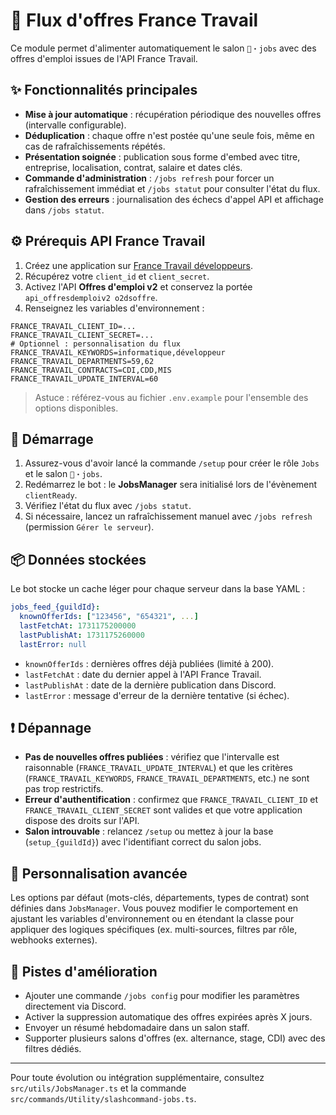 # 💼 Flux d'offres France Travail

Ce module permet d'alimenter automatiquement le salon `💼・jobs` avec des offres d'emploi issues de l'API France Travail.

## ✨ Fonctionnalités principales

- **Mise à jour automatique** : récupération périodique des nouvelles offres (intervalle configurable).
- **Déduplication** : chaque offre n'est postée qu'une seule fois, même en cas de rafraîchissements répétés.
- **Présentation soignée** : publication sous forme d'embed avec titre, entreprise, localisation, contrat, salaire et dates clés.
- **Commande d'administration** : `/jobs refresh` pour forcer un rafraîchissement immédiat et `/jobs statut` pour consulter l'état du flux.
- **Gestion des erreurs** : journalisation des échecs d'appel API et affichage dans `/jobs statut`.

## ⚙️ Prérequis API France Travail

1. Créez une application sur [France Travail développeurs](https://entreprise.francetravail.fr/).
2. Récupérez votre `client_id` et `client_secret`.
3. Activez l'API **Offres d'emploi v2** et conservez la portée `api_offresdemploiv2 o2dsoffre`.
4. Renseignez les variables d'environnement :

```env
FRANCE_TRAVAIL_CLIENT_ID=...
FRANCE_TRAVAIL_CLIENT_SECRET=...
# Optionnel : personnalisation du flux
FRANCE_TRAVAIL_KEYWORDS=informatique,développeur
FRANCE_TRAVAIL_DEPARTMENTS=59,62
FRANCE_TRAVAIL_CONTRACTS=CDI,CDD,MIS
FRANCE_TRAVAIL_UPDATE_INTERVAL=60
```

> Astuce : référez-vous au fichier `.env.example` pour l'ensemble des options disponibles.

## 🚀 Démarrage

1. Assurez-vous d'avoir lancé la commande `/setup` pour créer le rôle `Jobs` et le salon `💼・jobs`.
2. Redémarrez le bot : le **JobsManager** sera initialisé lors de l'évènement `clientReady`.
3. Vérifiez l'état du flux avec `/jobs statut`.
4. Si nécessaire, lancez un rafraîchissement manuel avec `/jobs refresh` (permission `Gérer le serveur`).

## 📦 Données stockées

Le bot stocke un cache léger pour chaque serveur dans la base YAML :

```yaml
jobs_feed_{guildId}:
  knownOfferIds: ["123456", "654321", ...]
  lastFetchAt: 1731175200000
  lastPublishAt: 1731175260000
  lastError: null
```

- `knownOfferIds` : dernières offres déjà publiées (limité à 200).
- `lastFetchAt` : date du dernier appel à l'API France Travail.
- `lastPublishAt` : date de la dernière publication dans Discord.
- `lastError` : message d'erreur de la dernière tentative (si échec).

## ❗ Dépannage

- **Pas de nouvelles offres publiées** : vérifiez que l'intervalle est raisonnable (`FRANCE_TRAVAIL_UPDATE_INTERVAL`) et que les critères (`FRANCE_TRAVAIL_KEYWORDS`, `FRANCE_TRAVAIL_DEPARTMENTS`, etc.) ne sont pas trop restrictifs.
- **Erreur d'authentification** : confirmez que `FRANCE_TRAVAIL_CLIENT_ID` et `FRANCE_TRAVAIL_CLIENT_SECRET` sont valides et que votre application dispose des droits sur l'API.
- **Salon introuvable** : relancez `/setup` ou mettez à jour la base (`setup_{guildId}`) avec l'identifiant correct du salon jobs.

## 🔄 Personnalisation avancée

Les options par défaut (mots-clés, départements, types de contrat) sont définies dans `JobsManager`. Vous pouvez modifier le comportement en ajustant les variables d'environnement ou en étendant la classe pour appliquer des logiques spécifiques (ex. multi-sources, filtres par rôle, webhooks externes).

## 🔮 Pistes d'amélioration

- Ajouter une commande `/jobs config` pour modifier les paramètres directement via Discord.
- Activer la suppression automatique des offres expirées après X jours.
- Envoyer un résumé hebdomadaire dans un salon staff.
- Supporter plusieurs salons d'offres (ex. alternance, stage, CDI) avec des filtres dédiés.

---

Pour toute évolution ou intégration supplémentaire, consultez `src/utils/JobsManager.ts` et la commande `src/commands/Utility/slashcommand-jobs.ts`.
